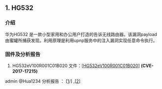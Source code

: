 
## 1. HG532 
### 介绍 
华为HG532 是一款小型家用和办公用户打造的告诉无线路由器。该漏洞payload由蜜罐所捕获发现。利用原理是利用upnp服务中的注入漏洞实现任意命令执行。

### 固件及分析报告
1. HG532eV100R001C01B020
文件：\[[HG532eV100R001C01B020](./HG532eV100R001C01B020_upgrade_packet.bin)\]  **(CVE-2017-17215)**


admin
@Hua1234
分析报告 ： \[[1](https://www.cnblogs.com/deerCode/p/11919612.html)/] ,\[[2](https://www.cnblogs.com/hac425/p/9416936.html)\]

